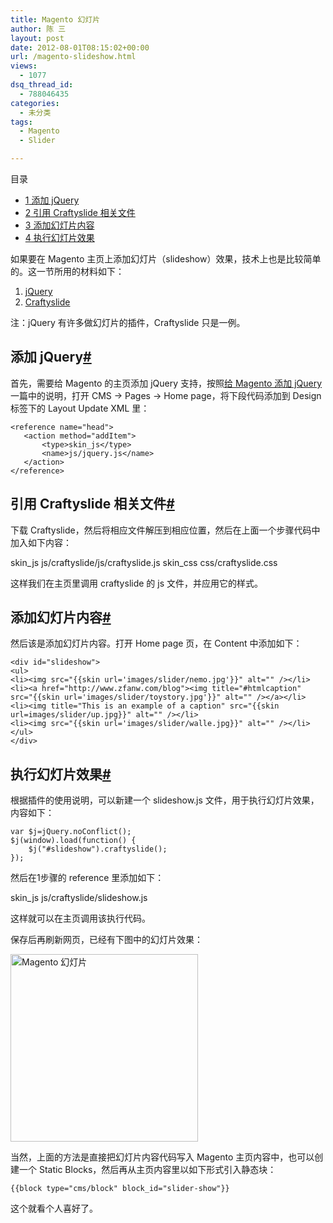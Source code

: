 ```yaml
---
title: Magento 幻灯片
author: 陈 三
layout: post
date: 2012-08-01T08:15:02+00:00
url: /magento-slideshow.html
views:
  - 1077
dsq_thread_id:
  - 788046435
categories:
  - 未分类
tags:
  - Magento
  - Slider

---
```

<div id="toc_container" class="ml-l u-floatRight pure-u-1-1 pure-u-sm-2-5 toc_white no_bullets">
  <nav id="myaffix">
  
  <p class="toc-title">
    目录
  </p>
  
  <ul class="toc-list nav" role="menu">
    <li class="toc-list__item" role="menuitem">
      <a href="#_jQuery"><span class="toc_number toc_depth_1">1</span> 添加 jQuery</a>
    </li>
    <li class="toc-list__item" role="menuitem">
      <a href="#_Craftyslide"><span class="toc_number toc_depth_1">2</span> 引用 Craftyslide 相关文件</a>
    </li>
    <li class="toc-list__item" role="menuitem">
      <a href="#i"><span class="toc_number toc_depth_1">3</span> 添加幻灯片内容</a>
    </li>
    <li class="toc-list__item" role="menuitem">
      <a href="#i-2"><span class="toc_number toc_depth_1">4</span> 执行幻灯片效果</a>
    </li>
  </ul></nav>
</div>

<div class="">
  <p>
    如果要在 Magento 主页上添加幻灯片（slideshow）效果，技术上也是比较简单的。这一节所用的材料如下：
  </p>
  
  <ol>
    <li>
      <a href="http://docs.jquery.com/Downloading_jQuery">jQuery</a>
    </li>
    <li>
      <a href="http://projects.craftedpixelz.co.uk/craftyslide/">Craftyslide</a>
    </li>
  </ol>
  
  <p>
    注：jQuery 有许多做幻灯片的插件，Craftyslide 只是一例。
  </p>
  
  <h2 class="storycontent-h2">
    <span id="_jQuery">添加 jQuery</span><a title="标题链接地址" class="u-floatRight hidden" id="hey_jQuery" href="#_jQuery"><span class="" aria-hidden="true">#</span></a>
  </h2>
  
  <p>
    首先，需要给 Magento 的主页添加 jQuery 支持，按照<a href="http://www.zfanw.com/blog/magento-add-jquery-support.html">给 Magento 添加 jQuery</a> 一篇中的说明，打开 CMS -> Pages -> Home page，将下段代码添加到 Design 标签下的 Layout Update XML 里：
  </p>
  
  <pre><code>&lt;reference name="head"&gt;
   &lt;action method="addItem"&gt;
       &lt;type&gt;skin_js&lt;/type&gt;
       &lt;name&gt;js/jquery.js&lt;/name&gt;
   &lt;/action&gt;
&lt;/reference&gt;
</code></pre>
  
  <h2 class="storycontent-h2">
    <span id="_Craftyslide">引用 Craftyslide 相关文件</span><a title="标题链接地址" class="u-floatRight hidden" id="hey_Craftyslide" href="#_Craftyslide"><span class="" aria-hidden="true">#</span></a>
  </h2>
  
  <p>
    下载 Craftyslide，然后将相应文件解压到相应位置，然后在上面一个步骤代码中加入如下内容：
  </p>
  
  <p>
    <action method="addItem"> <type>skin_js</type> <name>js/craftyslide/js/craftyslide.js</name> </action> <action method="addItem"> <type>skin_css</type> <name>css/craftyslide.css</name> </action>
  </p>
  
  <p>
    这样我们在主页里调用 craftyslide 的 js 文件，并应用它的样式。
  </p>
  
  <h2 class="storycontent-h2">
    <span id="i">添加幻灯片内容</span><a title="标题链接地址" class="u-floatRight hidden" id="heyi" href="#i"><span class="" aria-hidden="true">#</span></a>
  </h2>
  
  <p>
    然后该是添加幻灯片内容。打开 Home page 页，在 Content 中添加如下：
  </p>
  
  <pre><code>&lt;div id="slideshow"&gt;
&lt;ul&gt;
&lt;li&gt;&lt;img src="{{skin url='images/slider/nemo.jpg'}}" alt="" /&gt;&lt;/li&gt;
&lt;li&gt;&lt;a href="http://www.zfanw.com/blog"&gt;&lt;img title="#htmlcaption" src="{{skin url='images/slider/toystory.jpg'}}" alt="" /&gt;&lt;/a&gt;&lt;/li&gt;
&lt;li&gt;&lt;img title="This is an example of a caption" src="{{skin url=images/slider/up.jpg}}" alt="" /&gt;&lt;/li&gt;
&lt;li&gt;&lt;img src="{{skin url='images/slider/walle.jpg}}" alt="" /&gt;&lt;/li&gt;
&lt;/ul&gt;
&lt;/div&gt;
</code></pre>
  
  <h2 class="storycontent-h2">
    <span id="i-2">执行幻灯片效果</span><a title="标题链接地址" class="u-floatRight hidden" id="heyi-2" href="#i-2"><span class="" aria-hidden="true">#</span></a>
  </h2>
  
  <p>
    根据插件的使用说明，可以新建一个 slideshow.js 文件，用于执行幻灯片效果，内容如下：
  </p>
  
  <pre><code>var $j=jQuery.noConflict();
$j(window).load(function() {
    $j("#slideshow").craftyslide();
});
</code></pre>
  
  <p>
    然后在1步骤的 reference 里添加如下：
  </p>
  
  <p>
    <action method="addItem"> <type>skin_js</type> <name>js/craftyslide/slideshow.js</name> </action>
  </p>
  
  <p>
    这样就可以在主页调用该执行代码。
  </p>
  
  <p>
    保存后再刷新网页，已经有下图中的幻灯片效果：
  </p>
  
  <p>
    <a href="http://www.zfanw.com/blog/wp-content/uploads/2012/08/slideshow.png"><img src="http://www.zfanw.com/blog/wp-content/uploads/2012/08/slideshow-300x223.png" alt="Magento 幻灯片" title="slideshow" width="300" class="alignnone size-medium wp-image-4618" srcset="https://www.zfanw.com/blog/wp-content/uploads/2012/08/slideshow-300x223.png 300w, https://www.zfanw.com/blog/wp-content/uploads/2012/08/slideshow.png 686w" sizes="(max-width: 300px) 100vw, 300px" /></a>
  </p>
  
  <p>
    当然，上面的方法是直接把幻灯片内容代码写入 Magento 主页内容中，也可以创建一个 Static Blocks，然后再从主页内容里以如下形式引入静态块：
  </p>
  
  <pre><code>{{block type="cms/block" block_id="slider-show"}}
</code></pre>
  
  <p>
    这个就看个人喜好了。
  </p>
</div>